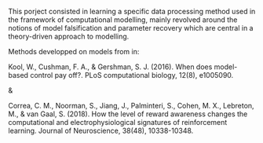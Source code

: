 This porject consisted in learning a specific data processing method used in the framework of
computational modelling, mainly revolved around the notions of model falsification and
parameter recovery which are central in a theory-driven approach to modelling. 

Methods developped on models from in: 

Kool, W., Cushman, F. A., & Gershman, S. J. (2016). When does model-based control pay off?. PLoS computational biology,
12(8), e1005090.

&

Correa, C. M., Noorman, S., Jiang, J., Palminteri, S., Cohen, M. X., Lebreton, M., 
& van Gaal, S. (2018). How the level of reward awareness changes the computational and 
electrophysiological signatures of reinforcement learning. Journal of Neuroscience, 38(48), 10338-10348.
